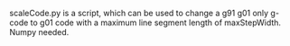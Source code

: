 scaleCode.py is a script, which can be used to change a g91 g01 only
g-code to g01 code with a maximum line segment  length of maxStepWidth.
Numpy needed.
